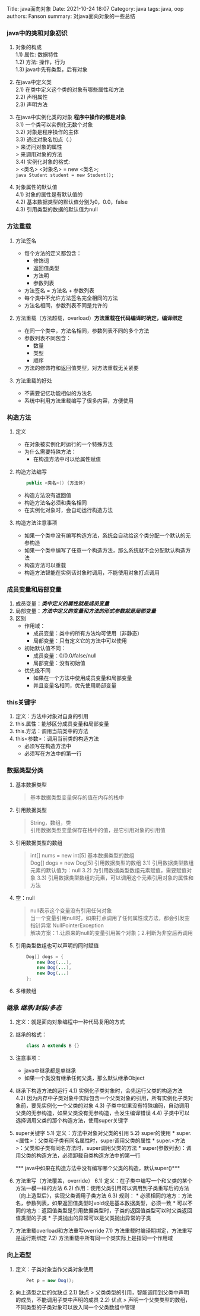 Title: java面向对象
Date: 2021-10-24 18:07
Category: java
tags: java, oop
authors: Fanson
summary: 对java面向对象的一些总结


### java中的类和对象初识  
1) 对象的构成  
    1.1) 属性: 数据特性  
    1.2) 方法: 操作，行为  
    1.3) java中先有类型，后有对象    
  
2) 在java中定义类  
    2.1) 在类中定义这个类的对象有哪些属性和方法  
    2.2) 声明属性  
    2.3) 声明方法  

3) 在java中实例化类的对象 **程序中操作的都是对象**  
    3.1) 一个类可以实例化无数个对象  
    3.2) 对象是程序操作的主体  
    3.3) 通过对象名加点（.）  
        > 来访问对象的属性  
        > 来调用对象的方法  
    3.4) 实例化对象的格式:  
        > <类名> <对象名> = new <类名>;  
        ```java
            Student student = new Student();  
        ```

4) 对象属性的默认值  
    4.1) 对象的属性是有默认值的  
    4.2) 基本数据类型的默认值分别为0，0.0，false  
    4.3) 引用类型的数据的默认值为null


### 方法重载
1) 方法签名  
   * 每个方法的定义都包含：
     * 修饰词
     * 返回值类型
     * 方法明
     * 参数列表
   * 方法签名 = 方法名 + 参数列表
   * 每个类中不允许方法签名完全相同的方法
   * 方法名相同，参数列表不同是允许的
  
2) 方法重载（方法超载，overload）**方法重载在代码编译时确定，编译绑定**  
   * 在同一个类中，方法名相同，参数列表不同的多个方法
   * 参数列表不同包含：
     * 数量
     * 类型
     * 顺序
   * 方法的修饰符和返回值类型，对方法重载无关紧要

3) 方法重载的好处  
   * 不需要记忆功能相似的方法名
   * 系统中利用方法重载编写了很多内容，方便使用


### 构造方法
1) 定义  
   * 在对象被实例化时运行的一个特殊方法
   * 为什么需要特殊方法：
      * 在构造方法中可以给属性赋值

2) 构造方法编写  
      ```java
          public <类名>() {方法体}
      ```
      * 构造方法没有返回值
      * 构造方法名必须和类名相同
      * 在实例化对象时，会自动运行构造方法

3) 构造方法注意事项  
   * 如果一个类中没有编写构造方法，系统会自动给这个类分配一个默认的无参构造
   * 如果一个类中编写了任意一个构造方法，那么系统就不会分配默认构造方法
   * 构造方法可以重载
   * 构造方法智能在实例话对象时调用，不能使用对象打点调用


### 成员变量和局部变量
1) 成员变量：***类中定义的属性就是成员变量***  
2) 局部变量：***方法中定义的变量和方法的形式参数就是局部变量***  
3) 区别  
   * 作用域：
     * 成员变量：类中的所有方法均可使用（非静态）
     * 局部变量：只有定义它的方法中可以使用
   * 初始默认值不同：
     * 成员变量：0/0.0/false/null
     * 局部变量：没有初始值
   * 优先级不同
     * 如果在一个方法中使用成员变量和局部变量
     * 并且变量名相同，优先使用局部变量


### this关键字
1) 定义：方法中对象对自身的引用  
2) this.属性：能够区分成员变量和局部变量  
3) this.方法：调用当前类中的方法  
4) this<参数>：调用当前类的构造方法  
   * 必须写在构造方法中  
   * 必须写在方法中的第一行  


### 数据类型分类
1) 基本数据类型
   > 基本数据类型变量保存的值在内存的栈中  
2) 引用数据类型
   > String，数组，类  
   > 引用数据类型变量保存在栈中的值，是它引用对象的引用值
3) 引用数据类型的数组
   > int[] nums = new int[5]  基本数据类型的数组  
   > Dog[] dogs = new Dog[5]  引用数据类型的数组
   3.1) 引用数据类型数组元素的默认值为：null
   3.2) 为引用数据类型数组元素赋值，需要赋值对象
   3.3) 引用数据类型数组的元素，可以调用这个元素引用对象的属性和方法
4) 空：null
   > null表示这个变量没有引用任何对象  
   > 当一个变量引用null时，如果打点调用了任何属性或方法，都会引发空指针异常
   NullPointerException  
   解决方案：1.让原来的null的变量引用某个对象；2.判断为非空后再调用
5) 引用类型数组也可以声明的同时赋值
   ```java
       Dog[] dogs = {
           new Dog(...),
           new Dog(...),
           new Dog(...)
       };
   ```
6) 多维数组


### 继承 ***继承/封装/多态***
1) 定义：就是面向对象编程中一种代码复用的方式
2) 继承的格式：
   ```java
       class A extends B {}
   ```
3) 注意事项：
   * java中继承都是单继承
   * 如果一个类没有继承任何父类，那么默认继承Object
4) 继承下构造方法的运行
   4.1) 实例化子类对象时，会先运行父类的构造方法
   4.2) 因为内存中子类对象中实际包含一个父类对象的引用，所有实例化子类对象前，要先实例化一个父类的对象
   4.3) 子类中如果没有特殊编码，自动调用父类的无参构造，如果父类没有无参构造，会发生编译错误
   4.4) 子类中可以选择调用父类的那个构造方法，使用super关键字
5) super关键字
   5.1) 定义：方法中对象对父类的引用
   5.2) super的使用
       * super.<属性>：父类和子类有同名属性时，super调用父类的属性
       * super.<方法>：父类和子类有同名方法时，super调用父类的方法
       * super(参数列表)：调用父类的构造方法，必须卸载自类构造方法中的第一行
  
    *** java中如果在构造方法中没有编写哪个父类的构造，默认super()***

6) 方法重写（方法覆盖，override）
   6.1) 定义：在子类中编写一个和父类的某个方法一模一样的方法
   6.2) 作用：使用父类引用可以调用到子类重写后的方法（向上造型后），实现父类调用子类方法
   6.3) 规则：
       * 必须相同的地方：方法名，参数列表，如果返回值类型时void或是基本数据类型，必须一致
       * 可以不同的地方：返回值类型是引用数据类型时，子类的返回值类型可以时父类返回值类型的子类
       * 子类抛出的异常可以是父类抛出异常的子类
7) 方法重载overload和方法重写override
   7.1) 方法重载时编译期绑定，方法重写是运行期绑定
   7.2) 方法重载中所有同一个类实际上是指同一个作用域


### 向上造型
1) 定义：子类对象当作父类对象使用
   ```java
       Pet p = new Dog();
   ```

2) 向上造型之后的优缺点
   2.1) 缺点
       > 父类类型的引用，智能调用到父类中声明的成员，不能调用子类中声明的成员
   2.2) 优点
       > 声明一个父类类型的数组，不同类型的子类对象可以放入同一个父类数组中管理




